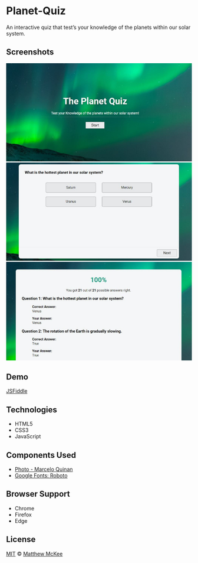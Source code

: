 # Planet-Quiz
An interactive quiz that test’s your knowledge of the planets within our solar system.

## Screenshots
![Enter Info](https://github.com/matthewmck/Planet-Quiz/blob/master/Screenshots/splash.JPG)
![Enter Info](https://github.com/matthewmck/Planet-Quiz/blob/master/Screenshots/quiz.JPG)
![Enter Info](https://github.com/matthewmck/Planet-Quiz/blob/master/Screenshots/result.JPG)

## Demo
[JSFiddle](https://jsfiddle.net/mattmck/7qawfgnk/)

## Technologies
- HTML5
- CSS3
- JavaScript

## Components Used
- [Photo - Marcelo Quinan](https://unsplash.com/photos/R3pUGn5YiTg)
- [Google Fonts: Roboto](https://fonts.google.com/specimen/Roboto)

## Browser Support 
- Chrome
- Firefox
- Edge

## License
[MIT](https://github.com/matthewmck/Planet-Quiz/blob/master/LICENSE) © [Matthew McKee](https://www.linkedin.com/in/matthew-mckee-082b4385/)
